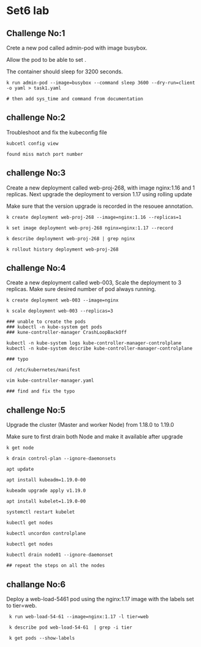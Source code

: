 # Set6 lab 

## Challenge No:1

Crete a new pod called admin-pod with image busybox.

Allow the pod to be able to set .

The container should sleep for 3200 seconds. 

```
k run admin-pod --image=busybox --command sleep 3600 --dry-run=client -o yaml > task1.yaml

# then add sys_time and command from documentation
```

## challenge No:2 

Troubleshoot and fix the kubeconfig file

```
kubcetl config view 

found miss match port number 

```

## challenge No:3

Create a new deployment called web-proj-268, with image nginx:1.16 and 1 replicas. Next upgrade the deployment to version 1.17 using rolling update 

Make sure that the version upgrade is recorded in the resouee annotation.

```
k create deployment web-proj-268 --image=nginx:1.16 --replicas=1     

k set image deployment web-proj-268 nginx=nginx:1.17 --record      

k describe deployment web-proj-268 | grep nginx           

k rollout history deployment web-proj-268     
```

## challenge No:4

Create a new deployment called web-003, Scale the deployment to 3 replicas. Make sure desired number of pod always running.

```
k create deployment web-003 --image=nginx 

k scale deployment web-003 --replicas=3  

### unable to create the pods 
### kubectl -n kube-system get pods 
### kune-controller-manager CrashLoopBackOff

kubectl -n kube-system logs kube-controller-manager-controlplane
kubectl -n kube-system describe kube-controller-manager-controlplane

### typo 

cd /etc/kubernetes/manifest

vim kube-controller-manager.yaml 

### find and fix the typo 

```

## challenge No:5

Upgrade the cluster (Master and worker Node) from 1.18.0 to 1.19.0 

Make sure to first drain both Node and make it available after upgrade 

```
k get node 

k drain control-plan --ignore-daemonsets

apt update 

apt install kubeadm=1.19.0-00

kubeadm upgrade apply v1.19.0

apt install kubelet=1.19.0-00

systemctl restart kubelet 

kubectl get nodes 

kubectl uncordon controlplane

kubectl get nodes 

kubectl drain node01 --ignore-daemonset

## repeat the steps on all the nodes 

```

## challange No:6

Deploy a web-load-5461 pod using the nginx:1.17 image with the labels set to tier=web.

```
 k run web-load-54-61 --image=nginx:1.17 -l tier=web  

 k describe pod web-load-54-61  | grep -i tier  

 k get pods --show-labels  
```

